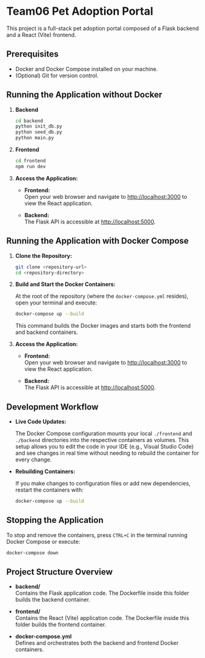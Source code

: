 # Team06 Pet Adoption Portal

This project is a full-stack pet adoption portal composed of a Flask backend and a React (Vite) frontend.

## Prerequisites

- Docker and Docker Compose installed on your machine.
- (Optional) Git for version control.

## Running the Application without Docker
1. **Backend**
   ```bash
   cd backend
   python init_db.py
   python seed_db.py
   python main.py
   ```

2. **Frontend**
   ```bash
   cd frontend
   npm run dev
   ```
3. **Access the Application:**

   - **Frontend:**  
     Open your web browser and navigate to [http://localhost:3000](http://localhost:3000) to view the React application.

   - **Backend:**  
     The Flask API is accessible at [http://localhost:5000](http://localhost:5000).



## Running the Application with Docker Compose

1. **Clone the Repository:**

   ```bash
   git clone <repository-url>
   cd <repository-directory>
   ```

2. **Build and Start the Docker Containers:**

   At the root of the repository (where the `docker-compose.yml` resides), open your terminal and execute:

   ```bash
   docker-compose up --build
   ```

   This command builds the Docker images and starts both the frontend and backend containers.

3. **Access the Application:**

   - **Frontend:**  
     Open your web browser and navigate to [http://localhost:3000](http://localhost:3000) to view the React application.

   - **Backend:**  
     The Flask API is accessible at [http://localhost:5000](http://localhost:5000).

## Development Workflow

- **Live Code Updates:**

  The Docker Compose configuration mounts your local `./frontend` and `./backend` directories into the respective containers as volumes. This setup allows you to edit the code in your IDE (e.g., Visual Studio Code) and see changes in real time without needing to rebuild the container for every change.

- **Rebuilding Containers:**

  If you make changes to configuration files or add new dependencies, restart the containers with:

  ```bash
  docker-compose up --build
  ```

## Stopping the Application

To stop and remove the containers, press `CTRL+C` in the terminal running Docker Compose or execute:

```bash
docker-compose down
```

## Project Structure Overview

- **backend/**  
  Contains the Flask application code. The Dockerfile inside this folder builds the backend container.
  
- **frontend/**  
  Contains the React (Vite) application code. The Dockerfile inside this folder builds the frontend container.

- **docker-compose.yml**  
  Defines and orchestrates both the backend and frontend Docker containers.
